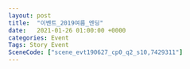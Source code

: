 ```yaml
---
layout: post
title:  "이벤트_2019여름_엔딩"
date:   2021-01-26 01:00:00 +0000
categories: Event
Tags: Story Event
SceneCode: ["scene_evt190627_cp0_q2_s10,7429311"]
---
```


